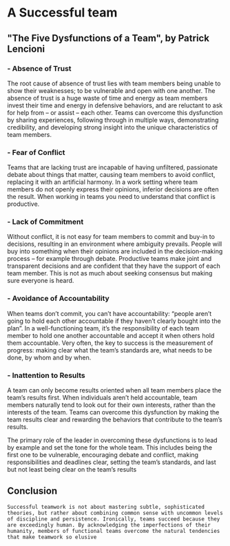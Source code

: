 # A Successful team

## "The Five Dysfunctions of a Team", by Patrick Lencioni

### - Absence of Trust

The root cause of absence of trust lies with team members being unable to show their weaknesses; to be vulnerable and open with one another. The absence of trust is a huge waste of time and energy as team members invest their time and energy in defensive behaviors, and are reluctant to ask for help from – or assist – each other. Teams can overcome this dysfunction by sharing experiences, following through in multiple ways, demonstrating credibility, and developing strong insight into the unique characteristics of team members.

### - Fear of Conflict

Teams that are lacking trust are incapable of having unfiltered, passionate debate about things that matter, causing team members to avoid conflict, replacing it with an artificial harmony. In a work setting where team members do not openly express their opinions, inferior decisions are often the result. When working in teams you need to understand that conflict is productive.

### - Lack of Commitment

Without conflict, it is not easy for team members to commit and buy-in to decisions, resulting in an environment where ambiguity prevails. People will buy into something when their opinions are included in the decision-making process – for example through debate. Productive teams make joint and transparent decisions and are confident that they have the support of each team member. This is not as much about seeking consensus but making sure everyone is heard.

### - Avoidance of Accountability

When teams don’t commit, you can’t have accountability: “people aren’t going to hold each other accountable if they haven’t clearly bought into the plan”. In a well-functioning team, it’s the responsibility of each team member to hold one another accountable and accept it when others hold them accountable. Very often, the key to success is the measurement of progress: making clear what the team’s standards are, what needs to be done, by whom and by when.

### - Inattention to Results

A team can only become results oriented when all team members place the team’s results first. When individuals aren’t held accountable, team members naturally tend to look out for their own interests, rather than the interests of the team. Teams can overcome this dysfunction by making the team results clear and rewarding the behaviors that contribute to the team’s results.

The primary role of the leader in overcoming these dysfunctions is to lead by example and set the tone for the whole team. This includes being the first one to be vulnerable, encouraging debate and conflict, making responsibilities and deadlines clear, setting the team’s standards, and last but not least being clear on the team’s results

## Conclusion

`Successful teamwork is not about mastering subtle, sophisticated theories, but rather about combining common sense with uncommon levels of discipline and persistence. Ironically, teams succeed because they are exceedingly human. By acknowledging the imperfections of their humanity, members of functional teams overcome the natural tendencies that make teamwork so elusive`
